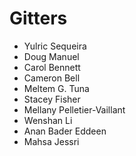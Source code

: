 # Gitters

- Yulric Sequeira
- Doug Manuel
- Carol Bennett
- Cameron Bell
- Meltem G. Tuna
- Stacey Fisher
- Mellany Pelletier-Vaillant
- Wenshan Li
- Anan Bader Eddeen
- Mahsa Jessri